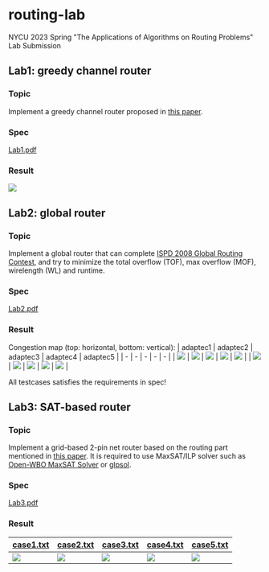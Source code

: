 # routing-lab
NYCU 2023 Spring "The Applications of Algorithms on Routing Problems" Lab Submission

## Lab1: greedy channel router
### Topic
Implement a greedy channel router proposed in [this paper](https://ieeexplore.ieee.org/document/1585533).
### Spec
[Lab1.pdf](lab1/spec/Lab1.pdf)
### Result
![](lab1/result/result.png)

## Lab2: global router
### Topic
Implement a global router that can complete [ISPD 2008 Global Routing Contest](https://www.ispd.cc/contests/08/ispd08rc.html), and try to minimize the total overflow (TOF), max overflow (MOF), wirelength (WL) and runtime.
### Spec
[Lab2.pdf](lab2/spec/Lab2.pdf)
### Result
Congestion map (top: horizontal, bottom: vertical):
| adaptec1 | adaptec2 | adaptec3 | adaptec4 | adaptec5 |
| - | - | - | - | - |
| ![](lab2/result/adaptec1/horizontal.png) | ![](lab2/result/adaptec2/horizontal.png) | ![](lab2/result/adaptec3/horizontal.png) | ![](lab2/result/adaptec4/horizontal.png) | ![](lab2/result/adaptec5/horizontal.png) |
| ![](lab2/result/adaptec1/vertical.png) | ![](lab2/result//adaptec2/vertical.png) | ![](lab2/result/adaptec3/vertical.png) | ![](lab2/result/adaptec4/vertical.png) | ![](lab2/result/adaptec5/vertical.png) |

All testcases satisfies the requirements in spec!

## Lab3: SAT-based router
### Topic
Implement a grid-based 2-pin net router based on the routing part mentioned in [this paper](https://dl.acm.org/doi/10.1145/3400302.3415612). It is required to use MaxSAT/ILP solver such as [Open-WBO MaxSAT Solver](https://github.com/sat-group/open-wbo) or [glpsol](https://www.gnu.org/software/glpk/).

### Spec
[Lab3.pdf](lab3/spec/Lab3.pdf)

### Result
| [case1.txt](lab3/spec/case/case1.txt) | [case2.txt](lab3/spec/case/case2.txt) | [case3.txt](lab3/spec/case/case3.txt) | [case4.txt](lab3/spec/case/case4.txt) | [case5.txt](lab3/spec/case/case5.txt) |
| - | - | - | - | - |
| ![](lab3/result/case1.png) | ![](lab3/result/case2.png) | ![](lab3/result/case3.png) | ![](lab3/result/case4.png) | ![](lab3/result/case5.png) |